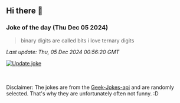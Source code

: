 ## Hi there 👋

### Joke of the day (Thu Dec 05 2024)
<!-- joke -->
>binary digits are called bits i love ternary digits
<!-- /joke -->

*Last update: Thu, 05 Dec 2024 00:56:20 GMT*

[![Update joke](https://github.com/nclskfm/nclskfm/actions/workflows/joke.yml/badge.svg)](https://github.com/nclskfm/nclskfm/actions/workflows/joke.yml)

<br><br>
Disclaimer: The jokes are from the [Geek-Jokes-api](https://github.com/sameerkumar18/geek-joke-api) and are randomly selected. That's why they are unfortunately often not funny. :D
